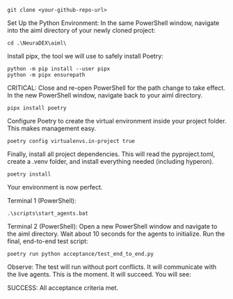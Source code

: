 ```
git clone <your-github-repo-url>
```
Set Up the Python Environment:
In the same PowerShell window, navigate into the aiml directory of your newly cloned project:
```
cd .\NeuraDEX\aiml\
```
Install pipx, the tool we will use to safely install Poetry:
```
python -m pip install --user pipx
python -m pipx ensurepath
```
CRITICAL: Close and re-open PowerShell for the path change to take effect.
In the new PowerShell window, navigate back to your aiml directory.
```
pipx install poetry
```
Configure Poetry to create the virtual environment inside your project folder. This makes management easy.
```
poetry config virtualenvs.in-project true
```
Finally, install all project dependencies. This will read the pyproject.toml, create a .venv folder, and install everything needed (including hyperon).
```
poetry install
```
Your environment is now perfect.


Terminal 1 (PowerShell):
```
.\scripts\start_agents.bat
```
Terminal 2 (PowerShell):
Open a new PowerShell window and navigate to the aiml directory.
Wait about 10 seconds for the agents to initialize.
Run the final, end-to-end test script:
```
poetry run python acceptance/test_end_to_end.py
```
Observe: The test will run without port conflicts. It will communicate with the live agents.
This is the moment. It will succeed. You will see:

SUCCESS: All acceptance criteria met.

